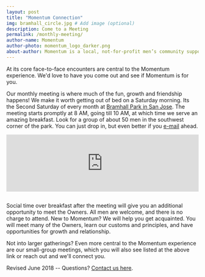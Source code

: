 ```yaml
---
layout: post
title: "Momentum Connection"
img: bramhall_circle.jpg # Add image (optional)
description: Come to a Meeting
permalink: /monthly-meeting/
author-name: Momentum
author-photo: momentum_logo_darker.png
about-author: Momentum is a local, not-for-profit men’s community supporting men and men’s teams.
---
```

At its core face-to-face encounters are central to the Momentum experience. We'd love to have you come out and see if Momentum is for you. 

Our monthly meeting is where much of the fun, growth and friendship happens! We make it worth getting out of bed on a Saturday morning.  Its the Second Saturday of every month at [Bramhall Park in San Jose](https://www.meetup.com/GoMomentum/). The meeting starts promptly at 8 AM, going till 10 AM, at which time we serve an amazing breakfast. Look for a group of about 50 men in the southwest corner of the park. You can just drop in, but even better if you [e-mail]({{site.baseurl}}/contact/) ahead. 

<iframe src="https://www.google.com/maps/embed?pb=!1m18!1m12!1m3!1d1586.837576210197!2d-121.91172802412149!3d37.30283212848438!2m3!1f0!2f0!3f0!3m2!1i1024!2i768!4f13.1!3m3!1m2!1s0x0%3A0x0!2zMzfCsDE4JzEwLjIiTiAxMjHCsDU0JzM4LjMiVw!5e0!3m2!1sen!2sus!4v1527040538809" 
    width='100%' 
    height='auto'
    frameborder='0' 
    style='border:0; padding-bottom:1em' 
    allowfullscreen>
</iframe>

Social time over breakfast after the meeting will give you an additional opportunity to meet the Owners. All men are welcome, and there is no charge to attend. New to Momentum? We will help you get acquainted. You will meet many of the Owners, learn our customs and principles, and have opportunities for growth and relationship.

Not into larger gatherings? Even more central to the Momentum experience are our small-group meetings, which you will also see listed at the above link or reach out and we'll connect you.

Revised June 2018  -- Questions? [Contact us here](../contact/).
